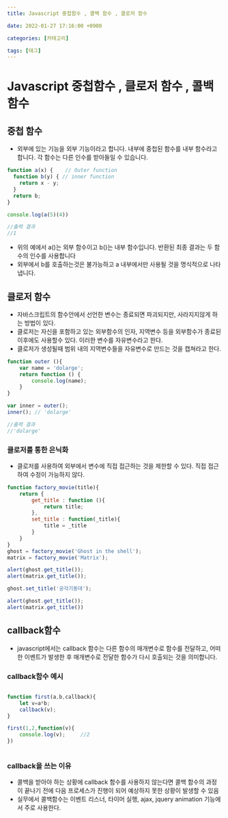```yaml
---
title: Javascript 중첩함수 , 콜백 함수 , 클로저 함수

date: 2022-01-27 17:16:00 +0900

categories: [카테고리]

tags: [태그]
---
```


# Javascript 중첩함수 ,  클로저 함수 , 콜백 함수

## 중첩 함수
  + 외부에 있는 기능을 외부 기능이라고 합니다. 내부에 중첩된 함수를 내부 함수라고 합니다. 각 함수는 다른 인수를 받아들일 수 있습니다.


```javascript
function a(x) {    // Outer function
  function b(y) { // inner function
    return x - y;
  }
  return b;
}

console.log(a(5)(4))

//출력 결과
//1
```
  + 위의 예에서 a()는 외부 함수이고 b()는 내부 함수입니다. 반환된 최종 결과는 두 함수의 인수를 사용합니다
  + 외부에서 b를 호출하는것은 불가능하고 a 내부에서만 사용될 것을 명식적으로 나타냅니다.

## 클로저 함수
  + 자바스크립트의 함수안에서 선언한 변수는 종료되면 파괴되지만, 사라지지않게 하는 방법이 있다.
  + 클로저는 자신을 포함하고 있는 외부함수의 인자, 지역변수 등을 외부함수가 종료된 이후에도 사용할수 있다. 이러한 변수를 자유변수라고 한다.
  + 클로저가 생성될때 범위 내의 지역변수들을 자유변수로 만드는 것을 캡쳐라고 한다.

```javascript
function outer (){
	var name = 'dolarge';
  	return function () {
		console.log(name);
    }
}

var inner = outer();
inner(); // 'dolarge'

//출력 결과
//'dolarge'
```
  ### 클로저를 통한 은닉화

  + 클로저를 사용하여 외부에서 변수에 직접 접근하는 것을 제한할 수 있다. 직접 접근하여 수정이 가능하지 않다.


```javascript
function factory_movie(title){
    return {
        get_title : function (){
            return title;
        },
        set_title : function(_title){
            title = _title
        }
    }
}
ghost = factory_movie('Ghost in the shell');
matrix = factory_movie('Matrix');

alert(ghost.get_title());
alert(matrix.get_title());

ghost.set_title('공각기동대');

alert(ghost.get_title());
alert(matrix.get_title())

```

## callback함수
  + javascript에서는 callback 함수는 다른 함수의 매개변수로 함수를 전달하고, 어떠한 이벤트가 발생한 후 매개변수로 전달한 함수가 다시 호출되는 것을 의미합니다.

### callback함수 예시
```javascript

function first(a,b,callback){
	let v=a*b;
	callback(v);
}

first(1,2,function(v){
	console.log(v);		//2
})



```

### callback을 쓰는 이유

+ 콜백을 받아야 하는 상황에 callback 함수를 사용하지 않는다면 콜백 함수의 과정이 끝나기 전에 다음 프로세스가 진행이 되어 예상하지 못한 상황이 발생할 수 있음
+ 실무에서 콜백함수는 이벤트 리스너, 타이머 실행, ajax, jquery animation 기능에서 주로 사용한다.





